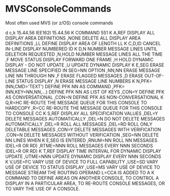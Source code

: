 # MVSConsoleCommands

Most often used MVS (or z/OS) console commands

<pri>
  d c,k
15.44.56           IEE162I 15.44.56 K COMMAND 551
 K A,REF      DISPLAY ALL DISPLAY AREA DEFINITIONS
    ,NONE     DELETE ALL DISPLAY AREA DEFINITIONS
    ,LL       DEFINE DISPLAY AREA OF LENGTH LL
 K C,D,ID     CANCEL IN-LINE DISPLAY NUMBERED ID
 K D,N        NUMBER MESSAGE LINES UNTIL DELETION REQUESTED
    ,N,HOLD   NUMBER MESSAGE LINES ALL THE TIME
    ,F        MOVE STATUS DISPLAY FORWARD ONE FRAME
    ,H        HOLD DYNAMIC DISPLAY - DO NOT UPDATE
    ,U        UPDATE DYNAMIC DISPLAY
 K E,SEG      ERASE MESSAGE LINE SPECIFIED IN SEG=NN OPTION
    ,NN,NN    ERASE MESSAGE LINE NN THROUGH NN
    ,F        ERASE FLAGGED MESSAGES
    ,D        ERASE OUT-OF-LINE STATUS DISPLAY
    ,N        ERASE MESSAGE LINE NUMBERS
 K N,PFK=(NN,CMD='TEXT')           DEFINE PFK NN AS COMMAND
    ,PFK=(NN,KEY=NN,NN,...)        DEFINE PFK NN AS LIST OF KEYS
                           ,CON=Y  DEFINE PFK AS CONVERSATIONAL
                           ,CON=N  DEFINE PFK AS NON-CONVERSATIONAL
 K Q,R=HC     RE-ROUTE THE MESSAGE QUEUE FOR THIS CONSOLE TO HARDCOPY
    ,R=CC     RE-ROUTE THE MESSAGE QUEUE FOR THIS CONSOLE TO CONSOLE CC
 K S,REF      DISPLAY ALL SPECIFICATION VALUES
    ,DEL=Y    DELETE MESSAGES AUTOMATICALLY
    ,DEL=N    DO NOT DELETE MESSAGES AUTOMATICALLY
    ,DEL=R    ROLL ALL MESSAGES
    ,DEL=RD   ROLL ONLY DELETABLE MESSAGES
    ,CON=Y    DELETE MESSAGES WITH VERIFICATION
    ,CON=N    DELETE MESSAGES WITHOUT VERIFICATION
    ,SEG=NN   DELETE NN LINES WHEN K E,SEG IS ENTERED
    ,RNUM=NN  ROLL NN MESSAGES (DEL=R OR RD)
    ,RTME=NNN ROLL MESSAGES EVERY NNN SECONDS (DEL=R OR RD)
 K T,REF      DISPLAY TIME INTERVAL FOR DYNAMIC DISPLAY UPDATE
    ,UTME=NNN UPDATE DYNAMIC DISPLAY EVERY NNN SECONDS
 K V,USE=FC   VARY USE OF DEVICE TO FULL CAPABILITY
    ,USE=SD   VARY USE OF DEVICE TO STATUS DISPLAY
    ,USE=MS   VARY USE OF DEVICE TO MESSAGE STREAM
 THE ROUTING OPERAND L=CCA IS ADDED TO A K COMMAND TO DEFINE AREAS ON
 ANOTHER CONSOLE, TO CONTROL A DISPLAY IN A PARTICULAR AREA,
 TO RE-ROUTE CONSOLE MESSAGES, OR TO VARY THE USE OF A  CONSOLE.
  </pri>
